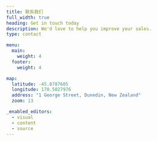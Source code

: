 ```yaml
---
title: 联系我们
full_width: true
heading: Get in touch today
description: We'd love to help you improve your sales.
type: contact

menu:
  main:
    weight: 4
  footer:
    weight: 4

map:
  latitude: -45.8787605
  longitude: 170.5027976
  address: "1 George Street, Dunedin, New Zealand"
  zoom: 13

_enabled_editors:
  - visual
  - content
  - source
---
```

